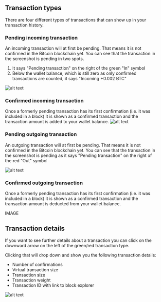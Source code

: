 ## Transaction types
There are four different types of transactions that can show up in your transaction history.

### Pending incoming transaction
An incoming transaction will at first be pending. That means it is not confirmed in the Bitcoin blockchain yet. You can see that the transaction in the screenshot is pending in two spots.

1. It says "Pending transaction" on the right of the green "In" symbol
2. Below the wallet balance, which is still zero as only confirmed transactions are counted, it says "Incoming +0.002 BTC"

![alt text]({{site.baseurl}}/assets/images/BitBox_history/pending_incoming.png  "BitBox02 box")


### Confirmed incoming transaction
Once a formerly pending transaction has its first confirmation (i.e. it was included in a block) it is shown as a confirmed transaction and the transaction amount is added to your wallet balance.
![alt text]({{site.baseurl}}/assets/images/BitBox_history/confirmed_incoming.png  "BitBox02 box")


### Pending outgoing transaction
An outgoing transaction will at first be pending. That means it is not confirmed in the Bitcoin blockchain yet. You can see that the transaction in the screenshot is pending as it says "Pending transaction" on the right of the red "Out" symbol


![alt text]({{site.baseurl}}/assets/images/BitBox_history/pending_outgoing.png  "BitBox02 box")


### Confirmed outgoing transaction
Once a formerly pending transaction has its first confirmation (i.e. it was included in a block) it is shown as a confirmed transaction and the transaction amount is deducted from your wallet balance.

IMAGE

## Transaction details
If you want to see further details about a transaction you can click on the downward arrow on the left of the green/red transaction type.

Clicking that will drop down and show you the following transaction details:
* Number of confirmations
* Virtual transaction size
* Transaction size
* Transaction weight
* Transaction ID with link to block explorer

![alt text]({{site.baseurl}}/assets/images/BitBox_history/transaction_details.png  "BitBox02 box")
